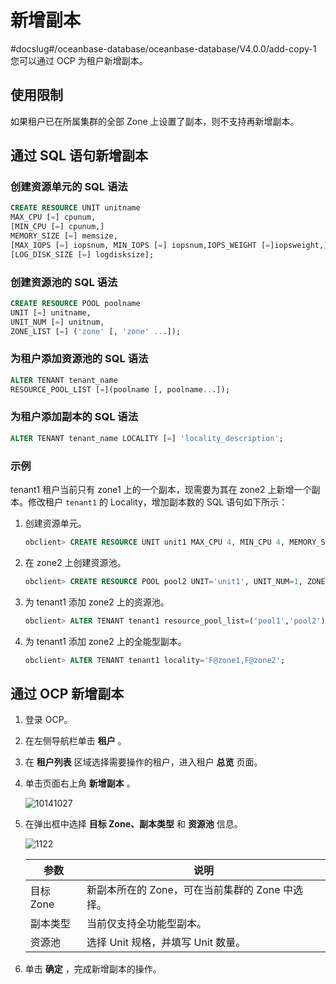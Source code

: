 # 新增副本
#docslug#/oceanbase-database/oceanbase-database/V4.0.0/add-copy-1
您可以通过 OCP 为租户新增副本。

## 使用限制

如果租户已在所属集群的全部 Zone 上设置了副本，则不支持再新增副本。

## 通过 SQL 语句新增副本

### 创建资源单元的 SQL 语法

```sql
CREATE RESOURCE UNIT unitname 
MAX_CPU [=] cpunum, 
[MIN_CPU [=] cpunum,]
MEMORY_SIZE [=] memsize, 
[MAX_IOPS [=] iopsnum, MIN_IOPS [=] iopsnum,IOPS_WEIGHT [=]iopsweight,]
[LOG_DISK_SIZE [=] logdisksize];
```

### 创建资源池的 SQL 语法

```sql
CREATE RESOURCE POOL poolname 
UNIT [=] unitname, 
UNIT_NUM [=] unitnum, 
ZONE_LIST [=] ('zone' [, 'zone' ...]);
```

### 为租户添加资源池的 SQL 语法

```sql
ALTER TENANT tenant_name
RESOURCE_POOL_LIST [=](poolname [, poolname...]);
```

### 为租户添加副本的 SQL 语法

```sql
ALTER TENANT tenant_name LOCALITY [=] 'locality_description';
```

### 示例

tenant1 租户当前只有 zone1 上的一个副本，现需要为其在 zone2 上新增一个副本。修改租户 `tenant1` 的 Locality，增加副本数的 SQL 语句如下所示：

1. 创建资源单元。

   ```sql
   obclient> CREATE RESOURCE UNIT unit1 MAX_CPU 4, MIN_CPU 4, MEMORY_SIZE '5G', MAX_IOPS 1024, MIN_IOPS 1024, IOPS_WEIGHT 0, LOG_DISK_SIZE '2G';
   ```

2. 在 zone2 上创建资源池。

   ```sql
   obclient> CREATE RESOURCE POOL pool2 UNIT='unit1', UNIT_NUM=1, ZONE_LIST=('zone2');
   ```

3. 为 tenant1 添加 zone2 上的资源池。

   ```sql
   obclient> ALTER TENANT tenant1 resource_pool_list=('pool1','pool2');
   ```

4. 为 tenant1 添加 zone2 上的全能型副本。

   ```sql
   obclient> ALTER TENANT tenant1 locality='F@zone1,F@zone2';
   ```

## 通过 OCP 新增副本

1. 登录 OCP。

2. 在左侧导航栏单击 **租户** 。

3. 在 **租户列表** 区域选择需要操作的租户，进入租户 **总览** 页面。

4. 单击页面右上角 **新增副本** 。

   ![10141027](https://help-static-aliyun-doc.aliyuncs.com/assets/img/zh-CN/6948524361/p338601.png)

5. 在弹出框中选择 **目标 Zone、副本类型** 和 **资源池** 信息。

   ![1122](https://help-static-aliyun-doc.aliyuncs.com/assets/img/zh-CN/2095987361/p355770.png)

   |   参数    |    说明     |
   |---------|-----------------------------------------------------------------------------------------------------------------------------------------------------------------------------------------------------------------------------------------------------------------------------------------------------------------------------------------------------------------------------------------------------------------------------------|
   | 目标 Zone | 新副本所在的 Zone，可在当前集群的 Zone 中选择。               |
   | 副本类型    | 当前仅支持全功能型副本。|
   | 资源池     | 选择 Unit 规格，并填写 Unit 数量。    |

6. 单击 **确定** ，完成新增副本的操作。
